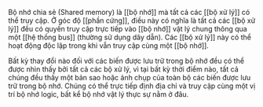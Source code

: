 Bộ nhớ chia sẻ (Shared memory) là [[bộ nhớ]] mà tất cả các [[bộ xử lý]] có thể truy cập. Ở góc độ [[phần cứng]], điều này có nghĩa là tất cả các [[bộ xử lý]] đều có quyền truy cập trực tiếp vào [[bộ nhớ]] vật lý chung thông qua một [[hệ thống bus]] (thường sử dụng dây dẫn). Các [[bộ xử lý]] này có thể hoạt động độc lập trong khi vẫn truy cập cùng một [[bộ nhớ]].

Bất kỳ thay đổi nào đối với các biến được lưu trữ trong bộ nhớ đều có thể được nhìn thấy bởi tất cả các bộ xử lý, vì tại bất kỳ thời điểm nào, tất cả chúng đều thấy một bản sao hoặc ảnh chụp của toàn bộ các biến được lưu trữ trong bộ nhớ. Chúng có thể trực tiếp định địa chỉ và truy cập cùng một vị trí bộ nhớ logic, bất kể bộ nhớ vật lý thực sự nằm ở đâu.
